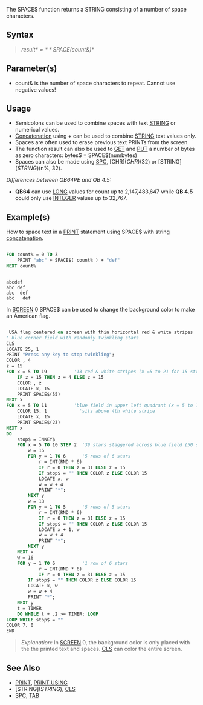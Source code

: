 The SPACE$ function returns a STRING consisting of a number of space characters.

## Syntax

> *result$* = **SPACE$(count&)**

## Parameter(s)

* count& is the number of space characters to repeat. Cannot use negative values!

## Usage

* Semicolons can be used to combine spaces with text [STRING](STRING) or numerical values.
* [Concatenation](Concatenation) using + can be used to combine [STRING](STRING) text values only.
* Spaces are often used to erase previous text PRINTs from the screen.
* The function result can also be used to [GET](GET) and [PUT](PUT) a number of bytes as zero characters: bytes$ = SPACE$(numbytes)
* Spaces can also be made using [SPC](SPC), [CHR$](CHR$)(32) or [STRING$](STRING$)(n%, 32).

*Differences between QB64PE and QB 4.5:*

* **QB64** can use [LONG](LONG) values for count up to 2,147,483,647 while **QB 4.5** could only use [INTEGER](INTEGER) values up to 32,767.

## Example(s)

How to space text in a [PRINT](PRINT) statement using SPACE$ with string [concatenation](concatenation).

```vb

FOR count% = 0 TO 3
    PRINT "abc" + SPACE$( count% ) + "def"
NEXT count%

```

```text

abcdef
abc def
abc  def
abc   def

```

In [SCREEN](SCREEN) 0 SPACE$ can be used to change the background color to make an American flag.

```vb

 USA flag centered on screen with thin horizontal red & white stripes
' blue corner field with randomly twinkling stars
CLS
LOCATE 25, 1
PRINT "Press any key to stop twinkling";
COLOR , 4
z = 15
FOR x = 5 TO 19          '13 red & white stripes (x =5 to 21 for 15 stripes)
    IF z = 15 THEN z = 4 ELSE z = 15
    COLOR , z
    LOCATE x, 15
    PRINT SPACE$(55)
NEXT x
FOR x = 5 TO 11          'blue field in upper left quadrant (x = 5 to 13 to hold all 50 stars)
    COLOR 15, 1            'sits above 4th white stripe
    LOCATE x, 15
    PRINT SPACE$(23)
NEXT x
DO
    stop$ = INKEY$
    FOR x = 5 TO 10 STEP 2  '39 stars staggered across blue field (50 stars if x = 5 to 12)
        w = 16
        FOR y = 1 TO 6      '5 rows of 6 stars
            r = INT(RND * 6)
            IF r = 0 THEN z = 31 ELSE z = 15
            IF stop$ = "" THEN COLOR z ELSE COLOR 15
            LOCATE x, w
            w = w + 4
            PRINT "*";
        NEXT y
        w = 18
        FOR y = 1 TO 5      '5 rows of 5 stars
            r = INT(RND * 6)
            IF r = 0 THEN z = 31 ELSE z = 15
            IF stop$ = "" THEN COLOR z ELSE COLOR 15
            LOCATE x + 1, w
            w = w + 4
            PRINT "*";
        NEXT y
    NEXT x
    w = 16
    FOR y = 1 TO 6          '1 row of 6 stars
            r = INT(RND * 6)
            IF r = 0 THEN z = 31 ELSE z = 15
        IF stop$ = "" THEN COLOR z ELSE COLOR 15
        LOCATE x, w
        w = w + 4
        PRINT "*";
    NEXT y
    t = TIMER
    DO WHILE t + .2 >= TIMER: LOOP
LOOP WHILE stop$ = ""
COLOR 7, 0
END

```

> *Explanation:* In [SCREEN](SCREEN) 0, the background color is only placed with the the printed text and spaces. [CLS](CLS) can color the entire screen.

## See Also

* [PRINT](PRINT), [PRINT USING](PRINT-USING)
* [STRING$](STRING$), [CLS](CLS)
* [SPC](SPC), [TAB](TAB)
